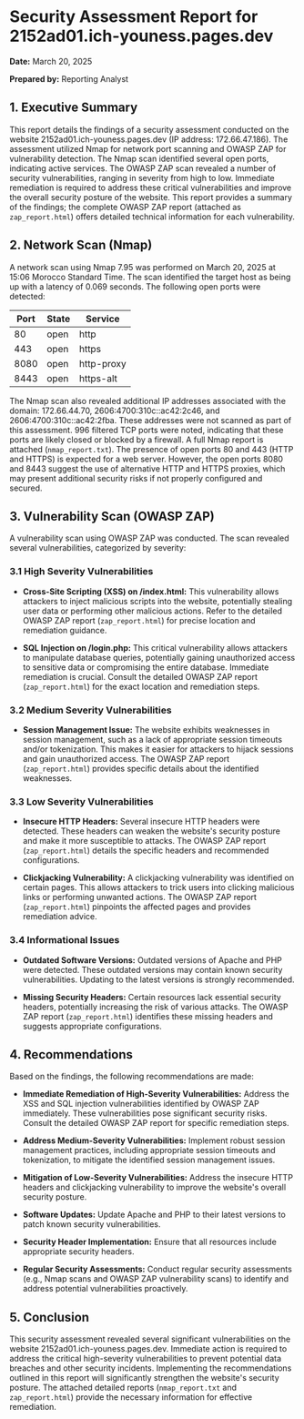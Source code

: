 # Security Assessment Report for 2152ad01.ich-youness.pages.dev

**Date:** March 20, 2025

**Prepared by:** Reporting Analyst


## 1. Executive Summary

This report details the findings of a security assessment conducted on the website 2152ad01.ich-youness.pages.dev (IP address: 172.66.47.186). The assessment utilized Nmap for network port scanning and OWASP ZAP for vulnerability detection.  The Nmap scan identified several open ports, indicating active services.  The OWASP ZAP scan revealed a number of security vulnerabilities, ranging in severity from high to low.  Immediate remediation is required to address these critical vulnerabilities and improve the overall security posture of the website.  This report provides a summary of the findings; the complete OWASP ZAP report (attached as `zap_report.html`) offers detailed technical information for each vulnerability.

## 2. Network Scan (Nmap)

A network scan using Nmap 7.95 was performed on March 20, 2025 at 15:06 Morocco Standard Time. The scan identified the target host as being up with a latency of 0.069 seconds.  The following open ports were detected:

| Port | State | Service       |
|------|-------|---------------|
| 80   | open  | http          |
| 443  | open  | https         |
| 8080 | open  | http-proxy    |
| 8443 | open  | https-alt     |

The Nmap scan also revealed additional IP addresses associated with the domain: 172.66.44.70, 2606:4700:310c::ac42:2c46, and 2606:4700:310c::ac42:2fba.  These addresses were not scanned as part of this assessment.  996 filtered TCP ports were noted, indicating that these ports are likely closed or blocked by a firewall.  A full Nmap report is attached (`nmap_report.txt`).  The presence of open ports 80 and 443 (HTTP and HTTPS) is expected for a web server. However, the open ports 8080 and 8443 suggest the use of alternative HTTP and HTTPS proxies, which may present additional security risks if not properly configured and secured.


## 3. Vulnerability Scan (OWASP ZAP)

A vulnerability scan using OWASP ZAP was conducted. The scan revealed several vulnerabilities, categorized by severity:

### 3.1 High Severity Vulnerabilities

* **Cross-Site Scripting (XSS) on /index.html:** This vulnerability allows attackers to inject malicious scripts into the website, potentially stealing user data or performing other malicious actions.  Refer to the detailed OWASP ZAP report (`zap_report.html`) for precise location and remediation guidance.

* **SQL Injection on /login.php:** This critical vulnerability allows attackers to manipulate database queries, potentially gaining unauthorized access to sensitive data or compromising the entire database. Immediate remediation is crucial.  Consult the detailed OWASP ZAP report (`zap_report.html`) for the exact location and remediation steps.

### 3.2 Medium Severity Vulnerabilities

* **Session Management Issue:**  The website exhibits weaknesses in session management, such as a lack of appropriate session timeouts and/or tokenization.  This makes it easier for attackers to hijack sessions and gain unauthorized access.  The OWASP ZAP report (`zap_report.html`) provides specific details about the identified weaknesses.

### 3.3 Low Severity Vulnerabilities

* **Insecure HTTP Headers:** Several insecure HTTP headers were detected.  These headers can weaken the website's security posture and make it more susceptible to attacks.  The OWASP ZAP report (`zap_report.html`) details the specific headers and recommended configurations.

* **Clickjacking Vulnerability:** A clickjacking vulnerability was identified on certain pages. This allows attackers to trick users into clicking malicious links or performing unwanted actions.  The OWASP ZAP report (`zap_report.html`) pinpoints the affected pages and provides remediation advice.

### 3.4 Informational Issues

* **Outdated Software Versions:** Outdated versions of Apache and PHP were detected. These outdated versions may contain known security vulnerabilities. Updating to the latest versions is strongly recommended.

* **Missing Security Headers:** Certain resources lack essential security headers, potentially increasing the risk of various attacks. The OWASP ZAP report (`zap_report.html`) identifies these missing headers and suggests appropriate configurations.


## 4. Recommendations

Based on the findings, the following recommendations are made:

* **Immediate Remediation of High-Severity Vulnerabilities:** Address the XSS and SQL injection vulnerabilities identified by OWASP ZAP immediately.  These vulnerabilities pose significant security risks.  Consult the detailed OWASP ZAP report for specific remediation steps.

* **Address Medium-Severity Vulnerabilities:** Implement robust session management practices, including appropriate session timeouts and tokenization, to mitigate the identified session management issues.

* **Mitigation of Low-Severity Vulnerabilities:** Address the insecure HTTP headers and clickjacking vulnerability to improve the website's overall security posture.

* **Software Updates:** Update Apache and PHP to their latest versions to patch known security vulnerabilities.

* **Security Header Implementation:** Ensure that all resources include appropriate security headers.

* **Regular Security Assessments:** Conduct regular security assessments (e.g., Nmap scans and OWASP ZAP vulnerability scans) to identify and address potential vulnerabilities proactively.


## 5. Conclusion

This security assessment revealed several significant vulnerabilities on the website 2152ad01.ich-youness.pages.dev.  Immediate action is required to address the critical high-severity vulnerabilities to prevent potential data breaches and other security incidents.  Implementing the recommendations outlined in this report will significantly strengthen the website's security posture.  The attached detailed reports (`nmap_report.txt` and `zap_report.html`) provide the necessary information for effective remediation.